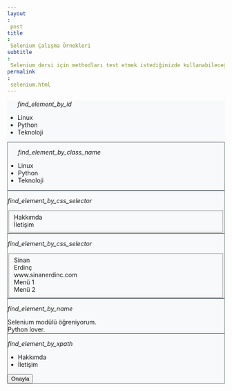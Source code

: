 ```yaml
---
layout: post
title: Selenium Çalışma Örnekleri
subtitle: Selenium dersi için methodları test etmek istediğinizde kullanabileceğiniz çalışma ortamıdır.
permalink: selenium.html
---
```


<style>
  .rowbg {
  background: #f8f9fa;
}

.border1px {
  border: solid 1px #6c757d;
}
p {
  font-style: italic;
}
label{
  display: table-header-group;
}

span{
  display: table-header-group;
}

</style>


<div class="container">
  <div class="row rowbg">
    <div class="col-lg-3">
      <ul class="ornek1">
      <p>
      find_element_by_id
      </p>
      <li id="linux">Linux</li>
      <li id="python">Python</li>
      <li id="teknoloji">Teknoloji</li>
      </ul>
    </div>
    <div class="col-lg-3 border1px">
      <ul class="ornek2">
      <p>
     find_element_by_class_name
      </p>
      <li class="linux">Linux</li>
      <li class="python">Python</li>
      <li class="teknoloji">Teknoloji</li>
      </ul>
    </div>
    <div class="col-lg-3 border1px">
      <p>
      find_element_by_css_selector
      </p>
       <fieldset>
          <label>Hakkımda</label>
          <label>İletişim</label>
       </fieldset>
    </div>
  </div>
  
  <div class="row rowbg">
   <div class="col-lg-3 border1px">
      <p>
      find_element_by_css_selector
      </p>
       <fieldset>
          <label data="isim">Sinan</label>
          <label data="soyisim">Erdinç</label>
          <label data="site">www.sinanerdinc.com</label>
          <label data="menu1">Menü 1</label>
          <label data="menu2">Menü 2</label>
        </fieldset>
    </div>
    <div class="col-lg-3 border1px">
      <p>
      find_element_by_name
      </p>
       <span name="text1">Selenium modülü öğreniyorum.</span>
       <span name="text2">Python lover.</span>
    </div>
    <div class="col-lg-3 border1px">
      <p>
      find_element_by_xpath
      </p>
      <div class="col">
        <div>
        <ul>
        <li>Hakkımda</li>
        <li>İletişim</li>
        </ul>
        </div>
       <button data="submit">Onayla</button>
      </div>
    </div>
  </div>  
</div>
